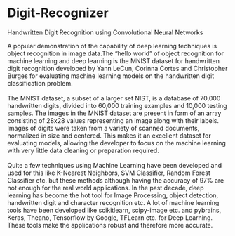 # Digit-Recognizer
Handwritten Digit Recognition using Convolutional Neural Networks



A popular demonstration of the capability of deep learning techniques is object recognition in image data.The “hello world” of object recognition for machine learning and deep learning is the MNIST dataset for handwritten digit recognition developed by Yann LeCun, Corinna Cortes and Christopher Burges for evaluating machine learning models on the handwritten digit classification problem.<br/><br/>
The MNIST dataset, a subset of a larger set NIST, is a database of 70,000 handwritten digits, divided into 60,000 training examples and 10,000 testing samples. The images in the MNIST dataset are present in form of an array consisting of 28x28 values representing an image along with their labels. Images of digits were taken from a variety of scanned documents, normalized in size and centered. This makes it an excellent dataset for evaluating models, allowing the developer to focus on the machine learning with very little data cleaning or preparation required.<br/><br/>
Quite a few techniques using Machine Learning have been developed and used for this like K-Nearest Neighbors, SVM Classifier, Random Forest Classifier etc. but these methods although having the accuracy of 97% are not enough for the real world applications.  In the past decade, deep learning has become the hot tool for Image Processing, object detection, handwritten digit and character recognition etc. A lot of machine learning tools have been developed like scikitlearn, scipy-image etc. and pybrains, Keras, Theano, Tensorflow by Google, TFLearn etc. for Deep Learning. These tools make the applications robust and therefore more accurate. 
